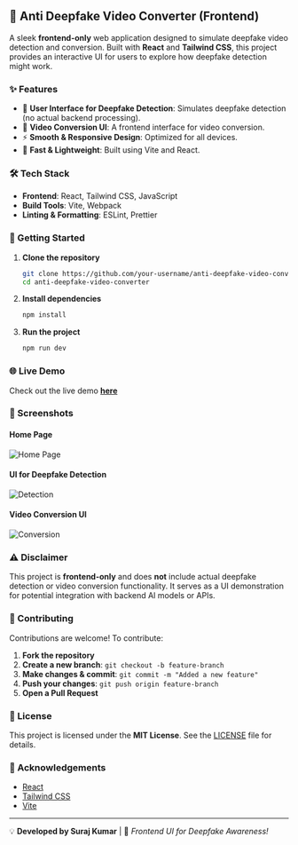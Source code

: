 ## 🎥 Anti Deepfake Video Converter (Frontend)

A sleek **frontend-only** web application designed to simulate deepfake video detection and conversion. Built with **React** and **Tailwind CSS**, this project provides an interactive UI for users to explore how deepfake detection might work.

### ✨ Features  
- 🎯 **User Interface for Deepfake Detection**: Simulates deepfake detection (no actual backend processing).  
- 🔄 **Video Conversion UI**: A frontend interface for video conversion.  
- ⚡ **Smooth & Responsive Design**: Optimized for all devices.  
- 🚀 **Fast & Lightweight**: Built using Vite and React.  

### 🛠️ Tech Stack  
- **Frontend**: React, Tailwind CSS, JavaScript  
- **Build Tools**: Vite, Webpack  
- **Linting & Formatting**: ESLint, Prettier 

### 🚀 Getting Started  
1. **Clone the repository**  
   ```sh
   git clone https://github.com/your-username/anti-deepfake-video-converter.git  
   cd anti-deepfake-video-converter  
   ```  
2. **Install dependencies**  
   ```sh
   npm install  
   ```  
3. **Run the project**  
   ```sh
   npm run dev  
   ```  

### 🌐 Live Demo  
Check out the live demo **[here](https://antideepfakeconverter.netlify.app/)**    

 
### 📸 Screenshots  
#### Home Page  
![Home Page](https://github.com/user-attachments/assets/homepage.png)  

#### UI for Deepfake Detection  
![Detection](https://github.com/user-attachments/assets/detection.png)  

#### Video Conversion UI  
![Conversion](https://github.com/user-attachments/assets/conversion.png)  


### ⚠️ Disclaimer  
This project is **frontend-only** and does **not** include actual deepfake detection or video conversion functionality. It serves as a UI demonstration for potential integration with backend AI models or APIs.  


### 🤝 Contributing  
Contributions are welcome! To contribute:  
1. **Fork the repository**  
2. **Create a new branch**: `git checkout -b feature-branch`  
3. **Make changes & commit**: `git commit -m "Added a new feature"`  
4. **Push your changes**: `git push origin feature-branch`  
5. **Open a Pull Request**  

### 📜 License  
This project is licensed under the **MIT License**. See the [LICENSE](LICENSE) file for details.  

### 🙌 Acknowledgements  
- [React](https://react.dev/)  
- [Tailwind CSS](https://tailwindcss.com/)  
- [Vite](https://vitejs.dev/)  

---  
💡 **Developed by Suraj Kumar** | 🚀 *Frontend UI for Deepfake Awareness!*  